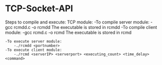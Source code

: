 # TCP-Socket-API
Steps to compile and  execute:
TCP module:
	-To compile server module:
		-gcc rcmdd.c -o rcmdd
	The executable is stored in rcmdd
	-To compile client module:
		-gcc rcmd.c -o rcmd
	The executable is stored in rcmd

	-To execute server module:
		-./rcmdd <portnumber> 
	-To execute client module:
		-./rcmd <serverIP> <serverport> <executing_count> <time_delay> <command>
